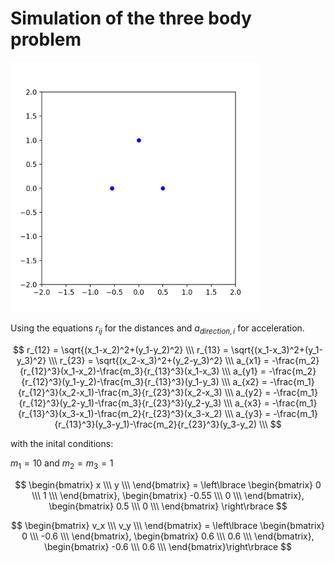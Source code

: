 # Simulation of the three body problem

<img src="animation/animation_00.gif" width="400">

Using the equations $r_{ij}$ for the distances and $a_{direction, i}$ for acceleration.

$$
r_{12} = \sqrt{(x_1-x_2)^2+(y_1-y_2)^2} \\\
r_{13} = \sqrt{(x_1-x_3)^2+(y_1-y_3)^2} \\\
r_{23} = \sqrt{(x_2-x_3)^2+(y_2-y_3)^2} \\\
a_{x1} = -\frac{m_2}{r_{12}^3}(x_1-x_2)-\frac{m_3}{r_{13}^3}(x_1-x_3) \\\
a_{y1} = -\frac{m_2}{r_{12}^3}(y_1-y_2)-\frac{m_3}{r_{13}^3}(y_1-y_3) \\\
a_{x2} = -\frac{m_1}{r_{12}^3}(x_2-x_1)-\frac{m_3}{r_{23}^3}(x_2-x_3) \\\
a_{y2} = -\frac{m_1}{r_{12}^3}(y_2-y_1)-\frac{m_3}{r_{23}^3}(y_2-y_3) \\\
a_{x3} = -\frac{m_1}{r_{13}^3}(x_3-x_1)-\frac{m_2}{r_{23}^3}(x_3-x_2) \\\
a_{y3} = -\frac{m_1}{r_{13}^3}(y_3-y_1)-\frac{m_2}{r_{23}^3}(y_3-y_2) \\\
$$

with the inital conditions:

$m_1=10$ and $m_2=m_3=1$

$$
\begin{bmatrix}
    x \\\
    y \\\
\end{bmatrix} = \left\lbrace
\begin{bmatrix}
    0 \\\
    1 \\\
\end{bmatrix}, 
\begin{bmatrix}
    -0.55 \\\
    0 \\\
\end{bmatrix},
\begin{bmatrix}
    0.5 \\\
    0 \\\
\end{bmatrix} \right\rbrace
$$

$$
\begin{bmatrix}
    v_x \\\
    v_y \\\
\end{bmatrix} = \left\lbrace
\begin{bmatrix}
    0 \\\
    -0.6 \\\
\end{bmatrix},
\begin{bmatrix}
    0.6 \\\
    0.6 \\\
\end{bmatrix}, 
\begin{bmatrix}
    -0.6 \\\
    0.6 \\\
\end{bmatrix}\right\rbrace
$$